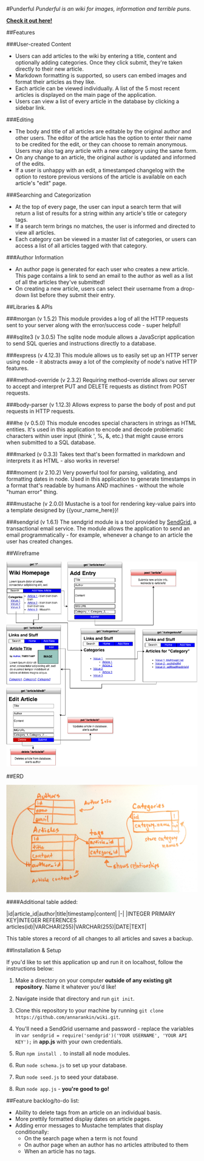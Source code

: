 #Punderful
_Punderful is an wiki for images, information and terrible puns._

**[Check it out here!](http://45.55.146.194:3000/)**

##Features

###User-created Content
  - Users can add articles to the wiki by entering a title, content and optionally adding categories. Once they click submit, they're taken directly to their new article.
  - Markdown formatting is supported, so users can embed images and format their articles as they like.
  - Each article can be viewed individually. A list of the 5 most recent articles is displayed on the main page of the application.
  - Users can view a list of every article in the database by clicking a sidebar link.

###Editing
  - The body and title of all articles are editable by the original author and other users. The editor of the article has the option to enter their name to be credited for the edit, or they can choose to remain anonymous. Users may also tag any article with a new category using the same form.
  - On any change to an article, the original author is updated and informed of the edits.
  - If a user is unhappy with an edit, a timestamped changelog with the option to restore previous versions of the article is available on each article's "edit" page.

###Searching and Categorization
  - At the top of every page, the user can input a search term that will return a list of results for a string within any article's title or category tags.
  - If a search term brings no matches, the user is informed and directed to view all articles.
  - Each category can be viewed in a master list of categories, or users can access a list of all articles tagged with that category.

###Author Information
  - An author page is generated for each user who creates a new article. This page contains a link to send an email to the author as well as a list of all the articles they've submitted!
  - On creating a new article, users can select their username from a drop-down list before they submit their entry.

##Libraries & APIs

###morgan (v 1.5.2)
This module provides a log of all the HTTP requests sent to your server along with the error/success code - super helpful!

###sqlite3 (v 3.0.5)
The sqlite node module allows a JavaScript application to send SQL queries and instructions directly to a database.

###express (v 4.12.3)
This module allows us to easily set up an HTTP server using node - it abstracts away a lot of the complexity of node's native HTTP features.

###method-override (v 2.3.2)
Requiring method-override allows our server to accept and interpret PUT and DELETE requests as distinct from POST requests.

###body-parser (v 1.12.3)
Allows express to parse the body of post and put requests in HTTP requests.

###he (v 0.5.0)
This module encodes special characters in strings as HTML entities. It's used in this application to encode and decode problematic characters within user input (think ', %, &, etc.) that might cause errors when submitted to a SQL database.

###marked (v 0.3.3)
Takes text that's been formatted in markdown and interprets it as HTML - also works in reverse!

###moment (v 2.10.2)
Very powerful tool for parsing, validating, and formatting dates in node. Used in this application to generate timestamps in a format that's readable by humans AND machines - without the whole "human error" thing.

###mustache (v 2.0.0)
Mustache is a tool for rendering key-value pairs into a template designed by {{your_name_here}}!

###sendgrid (v 1.6.1)
The sendgrid module is a tool provided by [SendGrid](https://sendgrid.com/), a transactional email service. The module allows the application to send an email programmatically - for example, whenever a change to an article the user has created changes.

##Wireframe

![Alt text](wireframe.png)

##ERD

![Alt text](erd.jpg)

####Additional table added:

|id|article_id|author|title|timestamp|content|
|-|
|INTEGER PRIMARY KEY|INTEGER REFERENCES articles(id)|VARCHAR(255)|VARCHAR(255)|DATE|TEXT|

This table stores a record of all changes to all articles and saves a backup.

##Installation & Setup

If you'd like to set this application up and run it on localhost, follow the instructions below:

1. Make a directory on your computer **outside of any existing git repository**. Name it whatever you'd like!

2. Navigate inside that directory and run `git init`.

3. Clone this repository to your machine by running `git clone https://github.com/annarankin/wiki.git`.

4. You'll need a SendGrid username and password - replace the variables in `var sendgrid = require('sendgrid')('YOUR USERNAME', 'YOUR API KEY');` in **app.js** with your own credentials.

5. Run `npm install .` to install all node modules.

6. Run `node schema.js` to set up your database.

7. Run `node seed.js` to seed your database.

8. Run `node app.js` - **you're good to go!**


##Feature backlog/to-do list:
  - Ability to delete tags from an article on an individual basis.
  - More prettily formatted display dates on article pages.
  - Adding error messages to Mustache templates that display conditionally:
    - On the search page when a term is not found
    - On author page when an author has no articles attributed to them
    - When an article has no tags.
